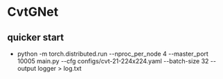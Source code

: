# CvtGNet

## quicker start

- python -m torch.distributed.run --nproc_per_node 4 --master_port 10005 main.py --cfg configs/cvt-21-224x224.yaml --batch-size 32 --output logger  > log.txt
